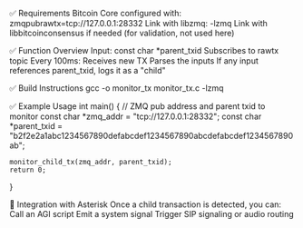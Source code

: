 ✅ Requirements
  Bitcoin Core configured with: zmqpubrawtx=tcp://127.0.0.1:28332
  Link with libzmq: -lzmq
  Link with libbitcoinconsensus if needed (for validation, not used here)

✅ Function Overview
  Input: const char *parent_txid
  Subscribes to rawtx topic
  Every 100ms:
    Receives new TX
    Parses the inputs
    If any input references parent_txid, logs it as a "child"

✅ Build Instructions
  gcc -o monitor_tx monitor_tx.c -lzmq

✅ Example Usage
int main() {
    // ZMQ pub address and parent txid to monitor
    const char *zmq_addr = "tcp://127.0.0.1:28332";
    const char *parent_txid = "b2f2e2a1abc1234567890defabcdef1234567890abcdefabcdef1234567890ab";

    monitor_child_tx(zmq_addr, parent_txid);
    return 0;
}

🔄 Integration with Asterisk
Once a child transaction is detected, you can:
  Call an AGI script
  Emit a system signal
  Trigger SIP signaling or audio routing

